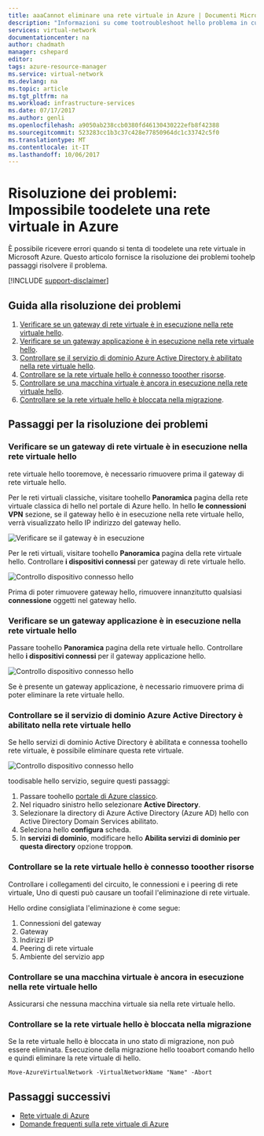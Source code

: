 ```yaml
---
title: aaaCannot eliminare una rete virtuale in Azure | Documenti Microsoft
description: "Informazioni su come tootroubleshoot hello problema in cui non è possibile eliminare una rete virtuale in Azure."
services: virtual-network
documentationcenter: na
author: chadmath
manager: cshepard
editor: 
tags: azure-resource-manager
ms.service: virtual-network
ms.devlang: na
ms.topic: article
ms.tgt_pltfrm: na
ms.workload: infrastructure-services
ms.date: 07/17/2017
ms.author: genli
ms.openlocfilehash: a9050ab238ccb0380fd46130430222efb8f42388
ms.sourcegitcommit: 523283cc1b3c37c428e77850964dc1c33742c5f0
ms.translationtype: MT
ms.contentlocale: it-IT
ms.lasthandoff: 10/06/2017
---
```

# <a name="troubleshooting-failed-toodelete-a-virtual-network-in-azure"></a>Risoluzione dei problemi: Impossibile toodelete una rete virtuale in Azure

È possibile ricevere errori quando si tenta di toodelete una rete virtuale in Microsoft Azure. Questo articolo fornisce la risoluzione dei problemi toohelp passaggi risolvere il problema. 

[!INCLUDE [support-disclaimer](../../includes/support-disclaimer.md)]

## <a name="troubleshooting-guidance"></a>Guida alla risoluzione dei problemi 

1. [Verificare se un gateway di rete virtuale è in esecuzione nella rete virtuale hello](#check-whether-a-virtual-network-gateway-is-running-in-the-virtual-network).
2. [Verificare se un gateway applicazione è in esecuzione nella rete virtuale hello](#check-whether-an-application-gateway-is-running-in-the-virtual-network).
3. [Controllare se il servizio di dominio Azure Active Directory è abilitato nella rete virtuale hello](#check-whether-azure-active-directory-domain-service-is-enabled-in-the-virtual-network).
4. [Controllare se la rete virtuale hello è connesso tooother risorse](#check-whether-the-virtual-network-is-connected-to-other-resource).
5. [Controllare se una macchina virtuale è ancora in esecuzione nella rete virtuale hello](#check-whether-a-virtual-machine-is-still-running-in-the-virtual-network).
6. [Controllare se la rete virtuale hello è bloccata nella migrazione](#check-whether-the-virtual-network-is-stuck-in-migration).

## <a name="troubleshooting-steps"></a>Passaggi per la risoluzione dei problemi

### <a name="check-whether-a-virtual-network-gateway-is-running-in-hello-virtual-network"></a>Verificare se un gateway di rete virtuale è in esecuzione nella rete virtuale hello

rete virtuale hello tooremove, è necessario rimuovere prima il gateway di rete virtuale hello.

Per le reti virtuali classiche, visitare toohello **Panoramica** pagina della rete virtuale classica di hello nel portale di Azure hello. In hello **le connessioni VPN** sezione, se il gateway hello è in esecuzione nella rete virtuale hello, verrà visualizzato hello IP indirizzo del gateway hello. 

![Verificare se il gateway è in esecuzione](media/virtual-network-troubleshoot-cannot-delete-vnet/classic-gateway.png)

Per le reti virtuali, visitare toohello **Panoramica** pagina della rete virtuale hello. Controllare **i dispositivi connessi** per gateway di rete virtuale hello.

![Controllo dispositivo connesso hello](media/virtual-network-troubleshoot-cannot-delete-vnet/vnet-gateway.png)

Prima di poter rimuovere gateway hello, rimuovere innanzitutto qualsiasi **connessione** oggetti nel gateway hello. 

### <a name="check-whether-an-application-gateway-is-running-in-hello-virtual-network"></a>Verificare se un gateway applicazione è in esecuzione nella rete virtuale hello

Passare toohello **Panoramica** pagina della rete virtuale hello. Controllare hello **i dispositivi connessi** per il gateway applicazione hello.

![Controllo dispositivo connesso hello](media/virtual-network-troubleshoot-cannot-delete-vnet/app-gateway.png)

Se è presente un gateway applicazione, è necessario rimuovere prima di poter eliminare la rete virtuale hello.

### <a name="check-whether-azure-active-directory-domain-service-is-enabled-in-hello-virtual-network"></a>Controllare se il servizio di dominio Azure Active Directory è abilitato nella rete virtuale hello

Se hello servizi di dominio Active Directory è abilitata e connessa toohello rete virtuale, è possibile eliminare questa rete virtuale. 

![Controllo dispositivo connesso hello](media/virtual-network-troubleshoot-cannot-delete-vnet/enable-domain-services.png)

toodisable hello servizio, seguire questi passaggi:

1. Passare toohello [portale di Azure classico](https://manage.windowsazure.com).
2. Nel riquadro sinistro hello selezionare **Active Directory**.
3. Selezionare la directory di Azure Active Directory (Azure AD) hello con Active Directory Domain Services abilitato.
4. Seleziona hello **configura** scheda.
5. In **servizi di dominio**, modificare hello **Abilita servizi di dominio per questa directory** opzione troppo**n**.  

### <a name="check-whether-hello-virtual-network-is-connected-tooother-resource"></a>Controllare se la rete virtuale hello è connesso tooother risorse

Controllare i collegamenti del circuito, le connessioni e i peering di rete virtuale, Uno di questi può causare un toofail l'eliminazione di rete virtuale. 

Hello ordine consigliata l'eliminazione è come segue:

1. Connessioni del gateway
2. Gateway
3. Indirizzi IP
4. Peering di rete virtuale
5. Ambiente del servizio app

### <a name="check-whether-a-virtual-machine-is-still-running-in-hello-virtual-network"></a>Controllare se una macchina virtuale è ancora in esecuzione nella rete virtuale hello

Assicurarsi che nessuna macchina virtuale sia nella rete virtuale hello.

### <a name="check-whether-hello-virtual-network-is-stuck-in-migration"></a>Controllare se la rete virtuale hello è bloccata nella migrazione

Se la rete virtuale hello è bloccata in uno stato di migrazione, non può essere eliminata. Esecuzione della migrazione hello tooabort comando hello e quindi eliminare la rete virtuale di hello.

    Move-AzureVirtualNetwork -VirtualNetworkName "Name" -Abort

## <a name="next-steps"></a>Passaggi successivi

- [Rete virtuale di Azure](virtual-networks-overview.md)
- [Domande frequenti sulla rete virtuale di Azure](virtual-networks-faq.md)